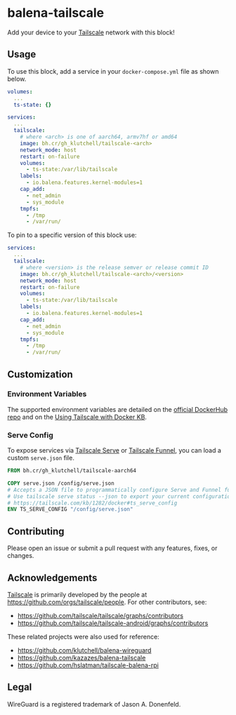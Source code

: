 # balena-tailscale

Add your device to your [Tailscale](https://tailscale.com/) network with this
block!

## Usage

To use this block, add a service in your `docker-compose.yml` file as shown
below.

```yml
volumes:
  ...
  ts-state: {}

services:
  ...
  tailscale:
    # where <arch> is one of aarch64, armv7hf or amd64
    image: bh.cr/gh_klutchell/tailscale-<arch>
    network_mode: host
    restart: on-failure
    volumes:
      - ts-state:/var/lib/tailscale
    labels:
      - io.balena.features.kernel-modules=1
    cap_add:
      - net_admin
      - sys_module
    tmpfs:
      - /tmp
      - /var/run/
```

To pin to a specific version of this block use:

```yml
services:
  ...
  tailscale:
    # where <version> is the release semver or release commit ID
    image: bh.cr/gh_klutchell/tailscale-<arch>/<version>
    network_mode: host
    restart: on-failure
    volumes:
      - ts-state:/var/lib/tailscale
    labels:
      - io.balena.features.kernel-modules=1
    cap_add:
      - net_admin
      - sys_module
    tmpfs:
      - /tmp
      - /var/run/
```

## Customization

### Environment Variables

The supported environment variables are detailed on the
[official DockerHub repo](https://hub.docker.com/r/tailscale/tailscale) and on
the [Using Tailscale with Docker KB](https://tailscale.com/kb/1282/docker).

### Serve Config

To expose services via [Tailscale Serve](https://tailscale.com/kb/1312/serve) or
[Tailscale Funnel](https://tailscale.com/kb/1223/funnel), you can load a custom
`serve.json` file.

```Dockerfile
FROM bh.cr/gh_klutchell/tailscale-aarch64

COPY serve.json /config/serve.json
# Accepts a JSON file to programmatically configure Serve and Funnel functionality.
# Use tailscale serve status --json to export your current configuration in the correct format.
# https://tailscale.com/kb/1282/docker#ts_serve_config
ENV TS_SERVE_CONFIG "/config/serve.json"
```

## Contributing

Please open an issue or submit a pull request with any features, fixes, or
changes.

## Acknowledgements

[Tailscale](https://tailscale.com/) is primarily developed by the people at
<https://github.com/orgs/tailscale/people>. For other contributors, see:

- <https://github.com/tailscale/tailscale/graphs/contributors>
- <https://github.com/tailscale/tailscale-android/graphs/contributors>

These related projects were also used for reference:

- <https://github.com/klutchell/balena-wireguard>
- <https://github.com/kazazes/balena-tailscale>
- <https://github.com/hslatman/tailscale-balena-rpi>

## Legal

WireGuard is a registered trademark of Jason A. Donenfeld.
